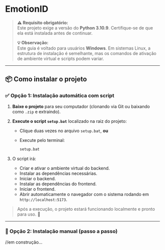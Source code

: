 # EmotionID


> **⚠️ Requisito obrigatório:**  
> Este projeto exige a versão do **Python 3.10.9**. Certifique-se de que ela está instalada antes de continuar.
> 
> **💡 Observação:**  
> Este guia é voltado para usuários **Windows**. Em sistemas Linux, a estrutura de instalação é semelhante, mas os comandos de ativação de ambiente virtual e scripts podem variar.

---

## 📦 Como instalar o projeto


### ✅ Opção 1: Instalação automática com script

1. **Baixe o projeto** para seu computador (clonando via Git ou baixando como `.zip` e extraindo).
2. **Execute o script `setup.bat`** localizado na raiz do projeto:
   - Clique duas vezes no arquivo `setup.bat`, **ou**
   - Execute pelo terminal:
     
     ```cmd
     setup.bat
     ```

3. O script irá:
   - Criar e ativar o ambiente virtual do backend.
   - Instalar as dependências necessárias.
   - Iniciar o backend.
   - Instalar as dependências do frontend.
   - Iniciar o frontend.
   - Abrir automaticamente o navegador com o sistema rodando em `http://localhost:5173`.

> Após a execução, o projeto estará funcionando localmente e pronto para uso. 🎉

---

### 🧩 Opção 2: Instalação manual (passo a passo)

//em construção...
